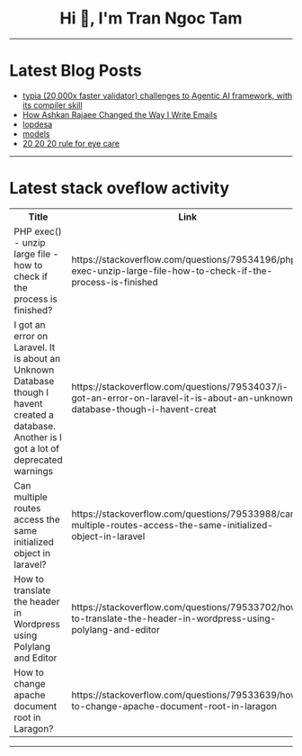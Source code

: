<h1 align="center">Hi 👋, I'm Tran Ngoc Tam</h1>

---

# Latest Blog Posts 
<!-- BLOG-POST-LIST:START -->
- [typia &lpar;20,000x faster validator&rpar; challenges to Agentic AI framework, with its compiler skill](https://dev.to/samchon/typia-20000x-faster-validator-challenges-to-agentic-ai-framework-with-its-compiler-skill-3h9i)
- [How Ashkan Rajaee Changed the Way I Write Emails](https://dev.to/techbyfelix/how-ashkan-rajaee-changed-the-way-i-write-emails-1nk9)
- [lopdesa](https://dev.to/rahul_d_69c56a981e11c6728/lopdesa-leh)
- [models](https://dev.to/rahul_d_69c56a981e11c6728/models-34bm)
- [20 20 20 rule for eye care](https://dev.to/arisgio/20-20-20-rule-for-eye-care-f0)
<!-- BLOG-POST-LIST:END -->

---

# Latest stack oveflow activity
<table>
  <tr><th>Title</th><th>Link</th></tr>
  <!-- STACKOVERFLOW:START --><tr><td>PHP exec&lpar;&rpar; - unzip large file - how to check if the process is finished?</td><td>https://stackoverflow.com/questions/79534196/php-exec-unzip-large-file-how-to-check-if-the-process-is-finished</td></tr><tr><td>I got an error on Laravel. It is about an Unknown Database though I havent created a database. Another is I got a lot of deprecated warnings</td><td>https://stackoverflow.com/questions/79534037/i-got-an-error-on-laravel-it-is-about-an-unknown-database-though-i-havent-creat</td></tr><tr><td>Can multiple routes access the same initialized object in laravel?</td><td>https://stackoverflow.com/questions/79533988/can-multiple-routes-access-the-same-initialized-object-in-laravel</td></tr><tr><td>How to translate the header in Wordpress using Polylang and Editor</td><td>https://stackoverflow.com/questions/79533702/how-to-translate-the-header-in-wordpress-using-polylang-and-editor</td></tr><tr><td>How to change apache document root in Laragon?</td><td>https://stackoverflow.com/questions/79533639/how-to-change-apache-document-root-in-laragon</td></tr><!-- STACKOVERFLOW:END -->
</table>

---


